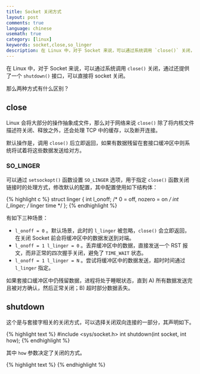```yaml
---
title: Socket 关闭方式
layout: post
comments: true
language: chinese
usemath: true
category: [linux]
keywords: socket,close,so_linger
description: 在 Linux 中，对于 Socket 来说，可以通过系统调用 `close()` 关闭，通过还提供了一个 `shutdown()` 接口，可以直接将 socket 关闭。那么两种方式有什么区别？
---
```


在 Linux 中，对于 Socket 来说，可以通过系统调用 `close()` 关闭，通过还提供了一个 `shutdown()` 接口，可以直接将 socket 关闭。

那么两种方式有什么区别？

<!-- more -->

## close

Linux 会将大部分的操作抽象成文件，那么对于网络来说 `close()` 除了将内核文件描述符关闭、释放之外，还会处理 TCP 中的缓存，以及断开连接。

默认操作是，调用 `close()` 后立即返回，如果有数据残留在套接口缓冲区中则系统将试着将这些数据发送给对方。

### SO_LINGER

可以通过 `setsockopt()` 函数设置 `SO_LINGER` 选项，用于指定 `close()` 函数关闭链接时的处理方式，修改默认的配置，其中配置使用如下结构体：

{% highlight c %}
struct linger {
     int l_onoff;  /* 0 = off, nozero = on */
     int l_linger; /* linger time */
};
{% endhighlight %}

有如下三种场景：

* `l_onoff = 0` 。默认场景，此时的 `l_linger` 被忽略，`close()` 会立即返回，在关闭 Socket 前会将缓冲区中的数据发送到对端。
* `l_onoff = 1 l_linger = 0` 。丢弃缓冲区中的数据，直接发送一个 RST 报文，而非正常的四次握手关闭，避免了 `TIME_WAIT` 状态。
* `l_onoff = 1 l_linger = N` 。尝试将缓冲区中的数据发送，超时时间通过 `l_linger` 指定。

如果套接口缓冲区中仍残留数据，进程将处于睡眠状态，直到 A) 所有数据发送完且被对方确认，然后正常关闭；B) 超时部分数据丢失。

## shutdown

这个是与套接字相关的关闭方式，可以选择关闭双向连接的一部分，其声明如下。

{% highlight text %}
#include <sys/socket.h>
int shutdown(int socket, int how);
{% endhighlight %}

其中 `how` 参数决定了关闭的方式。

<!--
https://blog.csdn.net/lgp88/article/details/7176509
https://blog.csdn.net/feiyinzilgd/article/details/5894300
http://c.biancheng.net/cpp/html/3044.html
-->

{% highlight text %}
{% endhighlight %}

